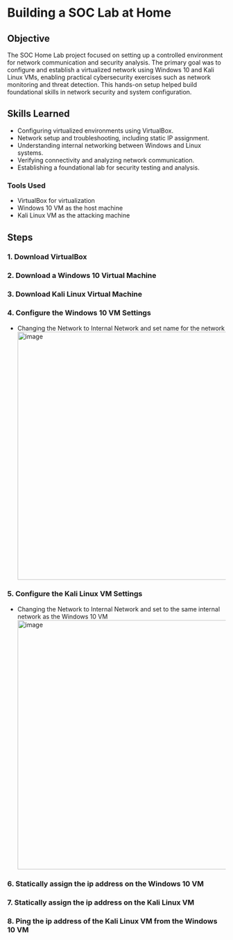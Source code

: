 # Building a SOC Lab at Home

## Objective 
The SOC Home Lab project focused on setting up a controlled environment for network communication and security analysis. The primary goal was to configure and establish a virtualized network using Windows 10 and Kali Linux VMs, enabling practical cybersecurity exercises such as network monitoring and threat detection. This hands-on setup helped build foundational skills in network security and system configuration.  

## Skills Learned  
- Configuring virtualized environments using VirtualBox.  
- Network setup and troubleshooting, including static IP assignment.  
- Understanding internal networking between Windows and Linux systems.  
- Verifying connectivity and analyzing network communication.  
- Establishing a foundational lab for security testing and analysis.  


### Tools Used
- VirtualBox for virtualization
- Windows 10 VM as the host machine
- Kali Linux VM as the attacking machine

## Steps
### 1. Download VirtualBox
### 2. Download a Windows 10 Virtual Machine
### 3. Download Kali Linux Virtual Machine
### 4. Configure the Windows 10 VM Settings
- Changing the Network to Internal Network and set name for the network
  <div>
  <img width="571" alt="image" src="https://github.com/user-attachments/assets/30b09d1a-af65-48c4-8958-4ddd27ba4050" />
  </div>
### 5. Configure the Kali Linux VM Settings
- Changing the Network to Internal Network and set to the same internal network as the Windows 10 VM
  <div>
  <img width="574" alt="image" src="https://github.com/user-attachments/assets/8c6f4928-fc84-4e59-b113-787bceb934c1" />
  </div>
### 6. Statically assign the ip address on the Windows 10 VM 
### 7. Statically assign the ip address on the Kali Linux VM 
### 8. Ping the ip address of the Kali Linux VM from the Windows 10 VM
  <div></div>


